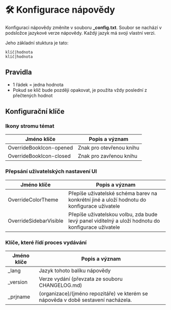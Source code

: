# 🛠️ Konfigurace nápovědy

Konfiguraci nápovědy změníte v souboru **_config.txt**. Soubor se nachází v podsložce jazykové verze nápovědy. Každý jazyk má svoji vlastní verzi.

Jeho základní stuktura je tato:

```
klíč|hodnota
klíč|hodnota
```

## Pravidla

- 1 řádek = jedna hodnota
- Pokud se klíč bude později opakovat, je použita vždy poslední z přečtených hodnot

## Konfigurační klíče

### Ikony stromu témat

| Jméno klíče | Popis a význam |
|---|---|
| OverrideBookIcon-opened | Znak pro otevřenou knihu |
| OverrideBookIcon-closed | Znak pro zavřenou knihu |

### Přepsání uživatelských nastavení UI

| Jméno klíče | Popis a význam |
|---|---|
| OverrideColorTheme | Přepíše uživatelské schéma barev na konkrétní jiné a uloží hodnotu do konfigurace uživatele |
| OverrideSidebarVisible | Přepíše uživatelskou volbu, zda bude levý panel viditelný a uloží hodnotu do konfigurace uživatele |

### Klíče, které řídí proces vydávání
| Jméno klíče | Popis a význam |
|---|---|
| _lang | Jazyk tohoto balíku nápovědy |
| _version | Verze vydání (převzata ze souboru CHANGELOG.md) |
| _prjname | (organizace)/(jméno repozitáře) ve kterém se nápověda v době sestavení nacházela. |
